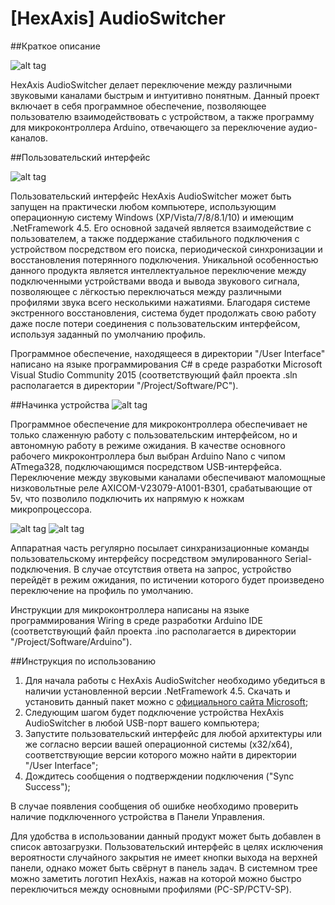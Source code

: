 # [HexAxis] AudioSwitcher
##Краткое описание

![alt tag](http://s017.radikal.ru/i439/1512/53/0b97db9fed47.png)

HexAxis AudioSwitcher делает переключение между различными звуковыми каналами быстрым и интуитивно понятным.
Данный проект включает в себя программное обеспечение, позволяющее пользователю взаимодействовать с устройством, а также программу для микроконтроллера Arduino, отвечающего за переключение аудио-каналов.

##Пользовательский интерфейс

![alt tag](http://i056.radikal.ru/1512/fd/60bd228f9390.png)

Пользовательский интерфейс HexAxis AudioSwitcher может быть запущен на практически любом компьютере, использующим операционную систему Windows (XP/Vista/7/8/8.1/10) и имеющим .NetFramework 4.5. Его основной задачей является взаимодействие с пользователем, а также поддержание стабильного подключения с устройством посредством его поиска, периодической синхронизации и восстановления потерянного подключения. Уникальной особенностью данного продукта является интеллектуальное переключение между подключенными устройствами ввода и вывода звукового сигнала, позволяющее с лёгкостью переключаться между различными профилями звука всего несколькими нажатиями. Благодаря системе экстренного восстановления, система будет продолжать свою работу даже после потери соединения с пользовательским интерфейсом, используя заданный по умолчанию профиль.

Программное обеспечение, находящееся в директории "/User Interface" написано на языке программирования C# в среде разработки Microsoft Visual Studio Community 2015 (соответствующий файл проекта .sln располагается в директории "/Project/Software/PC").

##Начинка устройства
![alt tag](http://s017.radikal.ru/i405/1512/0d/0435e5d3b688.jpg)

Программное обеспечение для микроконтроллера обеспечивает не только слаженную работу с пользовательским интерфейсом, но и автономную работу в режиме ожидания. В качестве основного рабочего микроконтроллера был выбран Arduino Nano с чипом ATmega328, подключающимся посредством USB-интерфейса. Переключение между звуковыми каналами обеспечивают маломощные низковольтные реле AXICOM-V23079-A1001-B301, срабатывающие от 5v, что позволило подключить их напрямую к ножкам микропроцессора.

![alt tag](http://s018.radikal.ru/i512/1512/8f/f9d009fd8ef8.png)
![alt tag](http://s020.radikal.ru/i707/1512/8c/2cf50b034e76.jpg)

Аппаратная часть регулярно посылает синхранизационные команды пользовательскому интерфейсу посредством эмулированного Serial-подключения. В случае отсутствия ответа на запрос, устройство перейдёт в режим ожидания, по истичении которого будет произведено переключение на профиль по умолчанию.

Инструкции для микроконтроллера написаны на языке программирования Wiring в среде разработки Arduino IDE (соответствующий файл проекта .ino располагается в директории "/Project/Software/Arduino").

##Инструкция по использованию
1. Для начала работы с HexAxis AudioSwitcher необходимо убедиться в наличии установленной версии .NetFramework 4.5. Скачать и установить данный пакет можно с [официального сайта Microsoft](https://www.microsoft.com/ru-ru/download/details.aspx?id=30653);
2. Следующим шагом будет подключение устройства HexAxis AudioSwitcher в любой USB-порт вашего компьютера;
3. Запустите пользовательский интерфейс для любой архитектуры или же согласно версии вашей операционной системы (x32/x64), соответствующие версии которого можно найти в директории "/User Interface";
4. Дождитесь сообщения о подтверждении подключения ("Sync Success");

В случае появления сообщения об ошибке необходимо проверить наличие подключенного устройства в Панели Управления.

Для удобства в использовании данный продукт может быть добавлен в список автозагрузки. Пользовательский интерфейс в целях исключения вероятности случайного закрытия не имеет кнопки выхода на верхней панели, однако может быть свёрнут в панель задач. В системном трее можно заметить логотип HexAxis, нажав на которой можно быстро переключиться между основными профилями (PC-SP/PCTV-SP).

